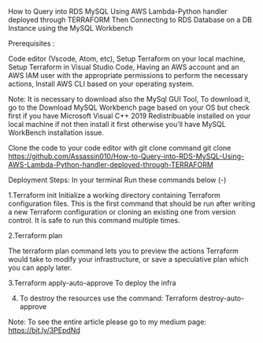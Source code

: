How to Query into RDS MySQL Using AWS Lambda-Python handler deployed through TERRAFORM Then Connecting to RDS Database on a DB Instance using the MySQL Workbench

Prerequisites :

Code editor (Vscode, Atom, etc), Setup Terraform on your local machine, Setup Terraform in Visual Studio Code, Having an AWS account and an AWS IAM user with the appropriate permissions to perform the necessary actions, Install AWS CLI based on your operating system.

Note: It is necessary to download also the MySql GUI Tool, To download it, go to the Download MySQL Workbench page based on your OS but check first if you have Microsoft Visual C++ 2019 Redistribuable installed on your local machine if not then install it first otherwise you’ll have MySQL WorkBench installation issue.


Clone the code to your code editor with git clone command git clone https://github.com/Assassin010/How-to-Query-into-RDS-MySQL-Using-AWS-Lambda-Python-handler-deployed-through-TERRAFORM

Deployment Steps: In your terminal Run these commands below (-)

1.Terraform init
Initialize a working directory containing Terraform configuration files. This is the first command that should be run after writing a new Terraform configuration or cloning an existing one from version control. It is safe to run this command multiple times.

2.Terraform plan

The terraform plan command lets you to preview the actions Terraform would take to modify your infrastructure, or save a speculative plan which you can apply later.

3.Terraform apply-auto-approve To deploy the infra

4. To destroy the resources use the command: Terraform destroy-auto-approve


Note: To see the entire article please go to my medium page: https://bit.ly/3PEpdNd
